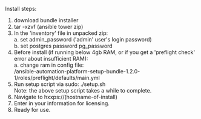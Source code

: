 Install steps:
1) download bundle installer
2) tar -xzvf (ansible tower zip)
3) In the 'inventory' file in unpacked zip:    
    a. set admin_password ('admin' user's login password)    
    b. set postgres password pg_password
4) Before install (if running below 4gb RAM, or if you get a 'preflight check' error about insufficient RAM):    
    a. change ram in config file:    
    /ansible-automation-platform-setup-bundle-1.2.0-1/roles/preflight/defaults/main.yml
5) Run setup script via sudo:     ./setup.sh    
Note: the above setup script takes a while to complete.
6) Navigate to hxxps://(hostname-of-install)
7) Enter in your information for licensing.
8) Ready for use.